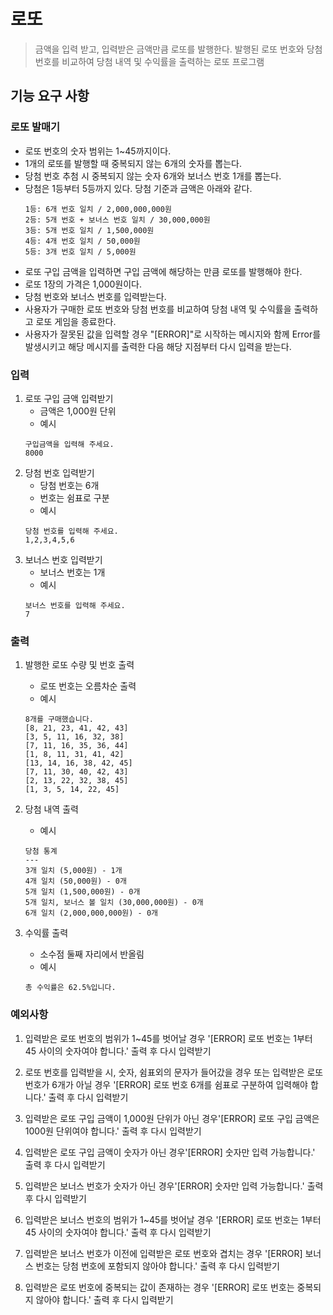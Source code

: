 # 로또

> 금액을 입력 받고, 입력받은 금액만큼 로또를 발행한다. 발행된 로또 번호와 당첨 번호를 비교하여 당첨 내역 및 수익률을 출력하는 로또 프로그램

## 기능 요구 사항

### 로또 발매기

- 로또 번호의 숫자 범위는 1~45까지이다.
- 1개의 로또를 발행할 때 중복되지 않는 6개의 숫자를 뽑는다.
- 당첨 번호 추첨 시 중복되지 않는 숫자 6개와 보너스 번호 1개를 뽑는다.
- 당첨은 1등부터 5등까지 있다. 당첨 기준과 금액은 아래와 같다.
  ```
  1등: 6개 번호 일치 / 2,000,000,000원
  2등: 5개 번호 + 보너스 번호 일치 / 30,000,000원
  3등: 5개 번호 일치 / 1,500,000원
  4등: 4개 번호 일치 / 50,000원
  5등: 3개 번호 일치 / 5,000원
  ```
- 로또 구입 금액을 입력하면 구입 금액에 해당하는 만큼 로또를 발행해야 한다.
- 로또 1장의 가격은 1,000원이다.
- 당첨 번호와 보너스 번호를 입력받는다.
- 사용자가 구매한 로또 번호와 당첨 번호를 비교하여 당첨 내역 및 수익률을 출력하고 로또 게임을 종료한다.
- 사용자가 잘못된 값을 입력할 경우 "[ERROR]"로 시작하는 메시지와 함께 Error를 발생시키고 해당 메시지를 출력한 다음 해당 지점부터 다시 입력을 받는다.

### 입력

1. 로또 구입 금액 입력받기
   - 금액은 1,000원 단위
   - 예시
   ```
   구입금액을 입력해 주세요.
   8000
   ```
2. 당첨 번호 입력받기
   - 당첨 번호는 6개
   - 번호는 쉼표로 구분
   - 예시
   ```
   당첨 번호를 입력해 주세요.
   1,2,3,4,5,6
   ```
3. 보너스 번호 입력받기
   - 보너스 번호는 1개
   - 예시
   ```
   보너스 번호를 입력해 주세요.
   7
   ```

### 출력

1. 발행한 로또 수량 및 번호 출력

   - 로또 번호는 오름차순 출력
   - 예시

   ```
   8개를 구매했습니다.
   [8, 21, 23, 41, 42, 43]
   [3, 5, 11, 16, 32, 38]
   [7, 11, 16, 35, 36, 44]
   [1, 8, 11, 31, 41, 42]
   [13, 14, 16, 38, 42, 45]
   [7, 11, 30, 40, 42, 43]
   [2, 13, 22, 32, 38, 45]
   [1, 3, 5, 14, 22, 45]
   ```

2. 당첨 내역 출력

   - 예시

   ```
   당첨 통계
   ---
   3개 일치 (5,000원) - 1개
   4개 일치 (50,000원) - 0개
   5개 일치 (1,500,000원) - 0개
   5개 일치, 보너스 볼 일치 (30,000,000원) - 0개
   6개 일치 (2,000,000,000원) - 0개
   ```

3. 수익률 출력
   - 소수점 둘째 자리에서 반올림
   - 예시
   ```
   총 수익률은 62.5%입니다.
   ```

### 예외사항

1. 입력받은 로또 번호의 범위가 1~45를 벗어날 경우 '[ERROR] 로또 번호는 1부터 45 사이의 숫자여야 합니다.' 출력 후 다시 입력받기

2. 로또 번호를 입력받을 시, 숫자, 쉼표외의 문자가 들어갔을 경우 또는 입력받은 로또 번호가 6개가 아닐 경우 '[ERROR] 로또 번호 6개를 쉼표로 구분하여 입력해야 합니다.' 출력 후 다시 입력받기

3. 입력받은 로또 구입 금액이 1,000원 단위가 아닌 경우'[ERROR] 로또 구입 금액은 1000원 단위여야 합니다.' 출력 후 다시 입력받기

4. 입력받은 로또 구입 금액이 숫자가 아닌 경우'[ERROR] 숫자만 입력 가능합니다.' 출력 후 다시 입력받기

5. 입력받은 보너스 번호가 숫자가 아닌 경우'[ERROR] 숫자만 입력 가능합니다.' 출력 후 다시 입력받기

6. 입력받은 보너스 번호의 범위가 1~45를 벗어날 경우 '[ERROR] 로또 번호는 1부터 45 사이의 숫자여야 합니다.' 출력 후 다시 입력받기

7. 입력받은 보너스 번호가 이전에 입력받은 로또 번호와 겹치는 경우 '[ERROR] 보너스 번호는 당첨 번호에 포함되지 않아야 합니다.' 출력 후 다시 입력받기

8. 입력받은 로또 번호에 중복되는 값이 존재하는 경우 '[ERROR] 로또 번호는 중복되지 않아야 합니다.' 출력 후 다시 입력받기
